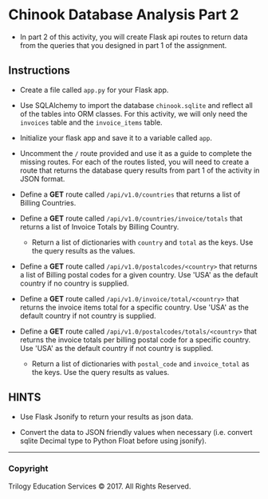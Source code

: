 # Chinook Database Analysis Part 2

* In part 2 of this activity, you will create Flask api routes to return data from the queries that you designed in part 1 of the assignment.

## Instructions

* Create a file called `app.py` for your Flask app.

* Use SQLAlchemy to import the database `chinook.sqlite` and reflect all of the tables into ORM classes. For this activity, we will only need the `invoices` table and the `invoice_items` table.

* Initialize your flask app and save it to a variable called `app`.

* Uncomment the `/` route provided and use it as a guide to complete the missing routes. For each of the routes listed, you will need to create a route that returns the database query results from part 1 of the activity in JSON format.

* Define a **GET** route called `/api/v1.0/countries` that returns a list of Billing Countries.

* Define a **GET** route called `/api/v1.0/countries/invoice/totals` that returns a list of Invoice Totals by Billing Country.

  * Return a list of dictionaries with `country` and `total` as the keys. Use the query results as the values.

* Define a **GET** route called `/api/v1.0/postalcodes/<country>` that returns a list of Billing postal codes for a given country. Use 'USA' as the default country if no country is supplied.

* Define a **GET** route called `/api/v1.0/invoice/total/<country>` that returns the invoice items total for a specific country. Use 'USA' as the default country if not country is supplied.

* Define a **GET** route called `/api/v1.0/postalcodes/totals/<country>` that returns the invoice totals per billing postal code for a specific country. Use 'USA' as the default country if not country is supplied.

  * Return a list of dictionaries with `postal_code` and `invoice_total` as the keys. Use the query results as values.

## HINTS

* Use Flask Jsonify to return your results as json data.

* Convert the data to JSON friendly values when necessary (i.e. convert sqlite Decimal type to Python Float before using jsonify).

- - -

### Copyright

Trilogy Education Services © 2017. All Rights Reserved.
